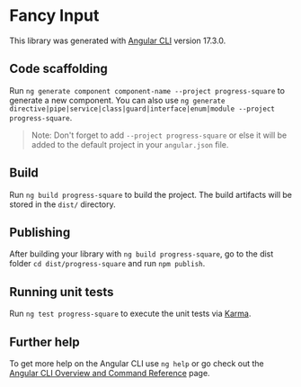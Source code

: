 # Fancy Input

This library was generated with [Angular CLI](https://github.com/angular/angular-cli) version 17.3.0.

## Code scaffolding

Run `ng generate component component-name --project progress-square` to generate a new component. You can also use `ng generate directive|pipe|service|class|guard|interface|enum|module --project progress-square`.
> Note: Don't forget to add `--project progress-square` or else it will be added to the default project in your `angular.json` file. 

## Build

Run `ng build progress-square` to build the project. The build artifacts will be stored in the `dist/` directory.

## Publishing

After building your library with `ng build progress-square`, go to the dist folder `cd dist/progress-square` and run `npm publish`.

## Running unit tests

Run `ng test progress-square` to execute the unit tests via [Karma](https://karma-runner.github.io).

## Further help

To get more help on the Angular CLI use `ng help` or go check out the [Angular CLI Overview and Command Reference](https://angular.io/cli) page.
